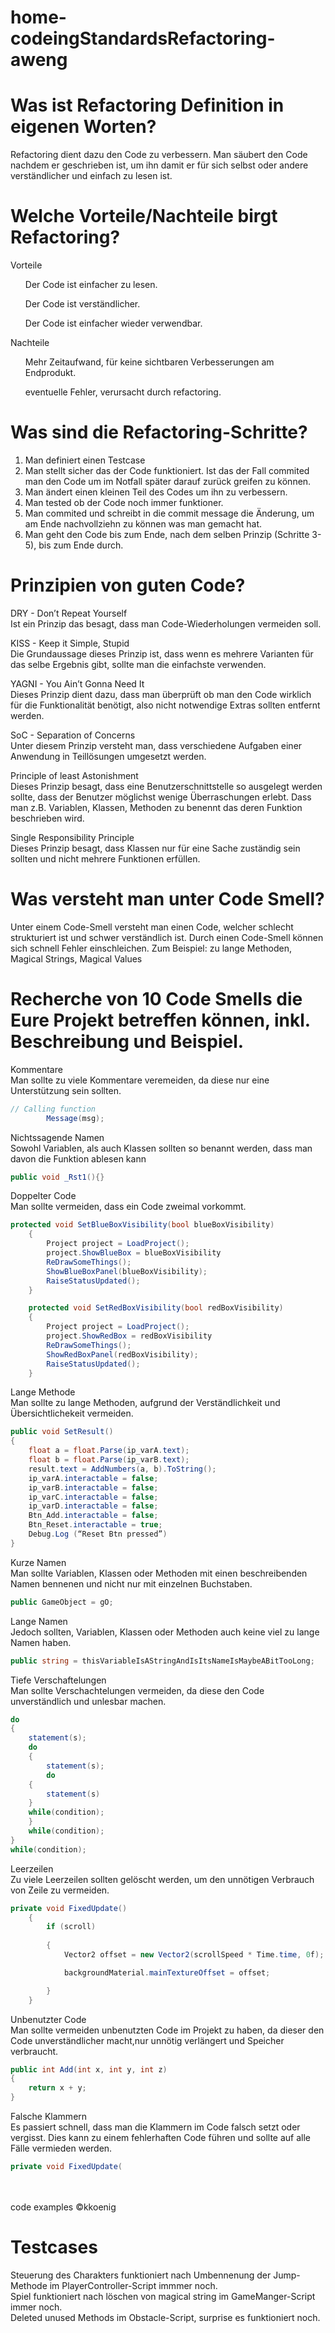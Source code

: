 # home-codeingStandardsRefactoring-aweng

# Was ist Refactoring Definition in eigenen Worten?

Refactoring dient dazu den Code zu verbessern. Man säubert den Code nachdem er geschrieben ist, um ihn damit er für sich selbst oder andere verständlicher und einfach zu lesen ist.  

# Welche Vorteile/Nachteile birgt Refactoring?
Vorteile
<br>

<ul>Der Code ist einfacher zu lesen.</ul>
<ul>Der Code ist verständlicher.</ul>
<ul>Der Code ist einfacher wieder verwendbar.</ul>

Nachteile

<ul>Mehr Zeitaufwand, für keine sichtbaren Verbesserungen am Endprodukt.</ul>
<ul>eventuelle Fehler, verursacht durch refactoring.
</ul>


# Was sind die Refactoring-Schritte?
1) Man definiert einen Testcase
2) Man stellt sicher das der Code funktioniert. Ist das der Fall commited man den Code um im Notfall später darauf zurück greifen zu können.
3) Man ändert einen kleinen Teil des Codes um ihn zu verbessern.
4) Man tested ob der Code noch immer funktioner.
5) Man commited und schreibt in die commit message die Änderung, um am Ende nachvollziehn zu können was man gemacht hat.
6) Man geht den Code bis zum Ende, nach dem selben Prinzip (Schritte 3-5), bis zum Ende durch. 


# Prinzipien von guten Code?
DRY - Don’t Repeat Yourself
<br>
Ist ein Prinzip das besagt, dass man Code-Wiederholungen  vermeiden soll.

KISS - Keep it Simple, Stupid
<br>
Die Grundaussage dieses Prinzip ist, dass wenn es mehrere Varianten für das selbe Ergebnis gibt, sollte man die einfachste verwenden. 

YAGNI - You Ain’t Gonna Need It
<br>
Dieses Prinzip dient dazu, dass man überprüft ob man den Code wirklich für die Funktionalität benötigt, also nicht notwendige Extras sollten entfernt werden.

SoC - Separation of Concerns
<br>
Unter diesem Prinzip versteht man, dass verschiedene Aufgaben einer Anwendung in Teillösungen umgesetzt werden.

Principle of least Astonishment
<br>
Dieses Prinzip besagt, dass eine Benutzerschnittstelle so ausgelegt werden sollte, dass der Benutzer möglichst wenige Überraschungen erlebt. Dass man z.B. Variablen, Klassen, Methoden zu benennt das deren Funktion beschrieben wird.


Single Responsibility Principle
<br>
Dieses Prinzip besagt, dass Klassen nur für eine Sache zuständig sein sollten und nicht mehrere Funktionen erfüllen.



# Was versteht man unter Code Smell?
Unter einem Code-Smell versteht man einen Code, welcher schlecht strukturiert ist und schwer verständlich ist. Durch einen Code-Smell können sich schnell Fehler einschleichen.
Zum Beispiel: zu lange Methoden, Magical Strings, Magical Values

# Recherche von 10 Code Smells die Eure Projekt betreffen können, inkl. Beschreibung und Beispiel.
Kommentare
<br>
Man sollte zu viele Kommentare veremeiden, da diese nur eine Unterstützung sein sollten.
```c#
// Calling function 
        Message(msg);
```        
        
Nichtssagende Namen
<br>
Sowohl Variablen, als auch Klassen sollten so benannt werden, dass man davon die Funktion ablesen kann
```c#
public void _Rst1(){}
```

Doppelter Code
<br>
Man sollte vermeiden, dass ein Code zweimal vorkommt.
```c#
protected void SetBlueBoxVisibility(bool blueBoxVisibility)
    {
        Project project = LoadProject();
        project.ShowBlueBox = blueBoxVisibility
        ReDrawSomeThings();
        ShowBlueBoxPanel(blueBoxVisibility);
        RaiseStatusUpdated();
    }

    protected void SetRedBoxVisibility(bool redBoxVisibility)
    {
        Project project = LoadProject();
        project.ShowRedBox = redBoxVisibility
        ReDrawSomeThings();
        ShowRedBoxPanel(redBoxVisibility);
        RaiseStatusUpdated();
    }
```

Lange Methode
<br>
Man sollte zu lange Methoden, aufgrund der Verständlichkeit und Übersichtlichekeit vermeiden.
```c#
public void SetResult()
{
	float a = float.Parse(ip_varA.text);
	float b = float.Parse(ip_varB.text);
	result.text = AddNumbers(a, b).ToString();
	ip_varA.interactable = false;
	ip_varB.interactable = false;
	ip_varC.interactable = false;
	ip_varD.interactable = false;
	Btn_Add.interactable = false;
	Btn_Reset.interactable = true;
	Debug.Log (“Reset Btn pressed”)
}
```

Kurze Namen
<br>
Man sollte Variablen, Klassen oder Methoden mit einen beschreibenden Namen bennenen und nicht nur mit einzelnen Buchstaben.
```c#
public GameObject = gO;
```

Lange Namen
<br>
Jedoch sollten, Variablen, Klassen oder Methoden auch keine  viel zu lange Namen haben.
```c#
public string = thisVariableIsAStringAndIsItsNameIsMaybeABitTooLong;
```

Tiefe Verschaftelungen
<br>
Man sollte Verschachtelungen vermeiden, da diese den Code unverständlich und unlesbar machen.
```c#
do 
{   
    statement(s);
    do 
    {  
        statement(s);
        do
	{
	    statement(s)
	}
	while(condition);
    }
    while(condition);
}
while(condition);
```

Leerzeilen
<br>
Zu viele Leerzeilen sollten gelöscht werden, um den unnötigen Verbrauch von Zeile zu vermeiden.
```c#
private void FixedUpdate()
    {
        if (scroll)
        
        {
            Vector2 offset = new Vector2(scrollSpeed * Time.time, 0f);

            backgroundMaterial.mainTextureOffset = offset;

        }
    }
```

Unbenutzter Code
<br>
Man sollte vermeiden unbenutzten Code im Projekt zu haben, da dieser den Code unverständlicher macht,nur unnötig verlängert und Speicher verbraucht.
```c#
public int Add(int x, int y, int z)
{
    return x + y;
}
```

Falsche Klammern
<br>
Es passiert schnell, dass man die Klammern im Code falsch setzt oder vergisst. Dies kann zu einem fehlerhaften Code führen und sollte auf alle Fälle vermieden werden.
```c#
private void FixedUpdate(
```

<br>
<br>
code examples ©kkoenig

# Testcases
Steuerung des Charakters funktioniert nach Umbennenung der Jump-Methode im PlayerController-Script immmer noch.
<br>
Spiel funktioniert nach löschen von magical string im GameManger-Script immer noch.
<br>
Deleted unused Methods im Obstacle-Script, surprise es funktioniert noch.
